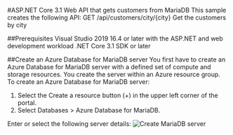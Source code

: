 #ASP.NET Core 3.1 Web API that gets customers from MariaDB
This sample creates the following API:
GET /api/customers/city/{city}	Get the customers by city

##Prerequisites
Visual Studio 2019 16.4 or later with the ASP.NET and web development workload
.NET Core 3.1 SDK or later

##Create an Azure Database for MariaDB server
You first have to create an Azure Database for MariaDB server with a defined set of compute and storage resources. You create the server within an Azure resource group.
To create an Azure Database for MariaDB server:
1.	Select the Create a resource button (+) in the upper left corner of the portal.
2.	Select Databases > Azure Database for MariaDB. 

Enter or select the following server details:
![Create MariaDB server](https://user-images.githubusercontent.com/4686866/74847337-3de35400-5332-11ea-8462-8562ff4ad4a5.png)
